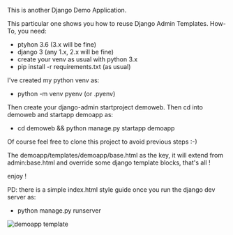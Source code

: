 This is another Django Demo Application.

This particular one shows you how to reuse Django Admin Templates.
How-To, you need:

- ptyhon 3.6 (3.x will be fine)
- django 3 (any 1.x, 2.x will be fine)
- create your venv as usual with python 3.x
- pip install -r requirements.txt (as usual)

I've created my python venv as:
- python -m venv pyenv (or .pyenv)

Then create your django-admin startproject demoweb.
Then cd into demoweb and startapp demoapp as:
- cd demoweb && python manage.py startapp demoapp

Of course feel free to clone this project to avoid previous steps :-)

The demoapp/templates/demoapp/base.html as the key, it will extend from admin:base.html and override some django template blocks, that's all !

enjoy !

PD: there is a simple index.html style guide once you run the django dev server as:
- python manage.py runserver

![demoapp template](/demoweb/demoapp/static/demoapp/img/demoweb.png)